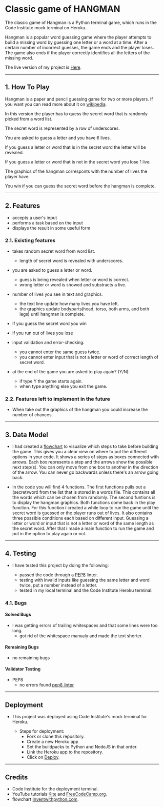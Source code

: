 # Classic game of HANGMAN

The classic game of Hangman is a Python terminal game, which runs in the Code Institute mock terminal on Heroku.


Hangman is a popular word guessing game where the player attempts to build a missing word by guessing one letter or a word at a time.
After a certain number of incorrect guesses, the game ends and the player loses.
The game also ends if the player correctly identifies all the letters of the missing word.

The live version of my project is [Here]().

---

## 1. How To Play

Hangman is a paper and pencil guessing game for two or more players. If you want you can read more about it on [wikipedia](https://en.wikipedia.org/wiki/Hangman_(game)).

In this version the player has to quess the secret word that is randomly picked from a word list.

The secret word is represented by a row of underscores.

You are asked to guess a letter and you have 6 lives.

If you guess a letter or word that is in the secret word the letter will be revealed.

If you guess a letter or word that is not in the secret word you lose 1 live.

The graphics of the hangman corresponts with the number of lives the player have.

You win if you can guess the secret word before the hangman is complete.

---

## 2. Features

- accepts a user's input
- performs a task based on the input
- displays the result in some useful form

### 2.1. Existing features

- takes random secret word from word list.
    - length of secret word is revealed with underscores.

- you are asked to guess a letter or word.
    - guess is being revealed when letter or word is correct.
    - wrong letter or word is showed and substracts a live.

- number of lives you see in text and graphics.
    - the text line update how many lives you have left.
    - the graphics update bodyparts(head, torso, both arms, and both legs) until hangman is complete.

- if you guess the secret word you win

- if you run out of lives you lose

- input validation and error-checking.
    - you cannot enter the same guess twice.
    - you cannot enter input that is not a letter or word of correct length of secret word.

- at the end of the game you are asked to play again? (Y/N).
    - if type Y the game starts again.
    - when type anything else you exit the game.

### 2.2. Features left to implement in the future 

- When take out the graphics of the hangman you could increase the number of chances.

---

## 3. Data Model

- I had created a [flowchart](flowchart-hangman/hangman-program-flowchart.png) to visualize which steps to take before building   the  game. 
  This gives you a clear view on where to put the different options in your code.
  It shows a series of steps as boxes connected with arrows. Each box represents a step and the arrows show the possible next
  step(s). You can only move from one box to another in the direction of the arrow. You can never go backwards unless there's an arrow going back.

- In the code you will find 4 functions.
  The first functions pulls out a (secret)word from the list that is stored in a words file.
  This contains all the words which can be chosen from randomly.
  The second funtions is to display the hangman graphics.
  Both functions come back in the play function.
  For this function i created a while loop to run the game until the secret word is guessed
  or the player runs out of lives.
  It also contains three possible conditions each based on different input.
  Guessing a letter or word or input that is not a letter or word of the
  same length as the secret word.
  After that i made a main function to run the game and put in the option to play again or not.

---

## 4. Testing

- I have tested this project by doing the following:

    - passed the code through a [PEP8](http://pep8online.com/checkresult) linter.
    - testing with invalid inputs like guessing the same letter and word twice, put a number instead of a letter.
    - tested in my local terminal and the Code Institute Heroku terminal.

### 4.1. Bugs

#### Solved Bugs

- I was getting errors of trailing whitespaces and that some lines were too long.
    - got rid of the whitespace manualy and made the text shorter.

#### Remaining Bugs

- no remaining bugs

#### Validator Testing

- PEP8
    - no errors found [pep8 linter](pep8-linter/pep8-linter.png)

---

## Deployment

- This project was deployed using Code Institute's mock terminal for Heroku.

    - Steps for deployment:
        - Fork or clone this repository.
        - Create a new Heroku app.
        - Set the buildpacks to Python and NodeJS in that order.
        - Link the Heroku app to the repository.
        - Click on [Deploy]().

---

## Credits

- Code Institute for the deployment terminal.
- YouTube tutorials [Kite](https://www.youtube.com/watch?v=m4nEnsavl6w&t=191s) and [FreeCodeCamp.org](https://www.youtube.com/watch?v=8ext9G7xspg).
- flowchart [Inventwithpython.com](https://inventwithpython.com/invent4thed/chapter7.html).


